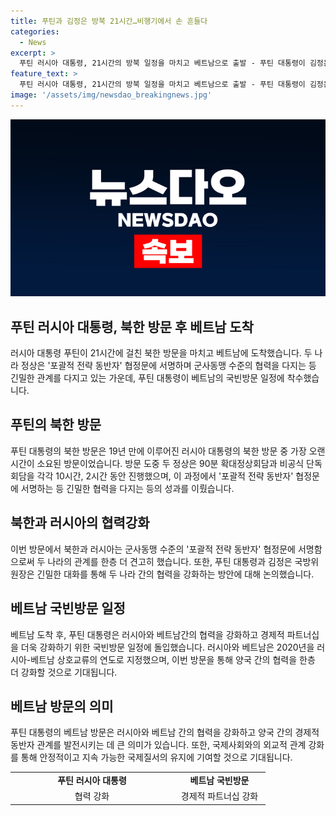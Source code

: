 ```yaml
---
title: 푸틴과 김정은 방북 21시간…비행기에서 손 흔들다
categories:
  - News
excerpt: >
  푸틴 러시아 대통령, 21시간의 방북 일정을 마치고 베트남으로 출발 - 푸틴 대통령이 김정은 국방위원장과의 방북 일정을 마치고 베트남에 도착했다. 두 정상은 90분 확대정상회담과 2시간의 비공식 단독회담을 진행하며 포괄적 전략 동반자 협정문에 서명했다. 이에 대한 반응과 다음 순방지인 베트남에서의 국빈방문 일정에 대한 관심이 뜨겁다.
feature_text: >
  푸틴 러시아 대통령, 21시간의 방북 일정을 마치고 베트남으로 출발 - 푸틴 대통령이 김정은 국방위원장과의 방북 일정을 마치고 베트남에 도착했다. 두 정상은 90분 확대정상회담과 2시간의 비공식 단독회담을 진행하며 포괄적 전략 동반자 협정문에 서명했다. 이에 대한 반응과 다음 순방지인 베트남에서의 국빈방문 일정에 대한 관심이 뜨겁다.
image: '/assets/img/newsdao_breakingnews.jpg'
---
```


<p><img src="/assets/img/newsdao_breakingnews.jpg" alt="pcversion 속보" /></p>

<h2 data-ke-size="size26">푸틴 러시아 대통령, 북한 방문 후 베트남 도착</h2>

<p data-ke-size="size16">러시아 대통령 푸틴이 21시간에 걸친 북한 방문을 마치고 베트남에 도착했습니다. 두 나라 정상은 '포괄적 전략 동반자' 협정문에 서명하며 군사동맹 수준의 협력을 다지는 등 긴밀한 관계를 다지고 있는 가운데, 푸틴 대통령이 베트남의 국빈방문 일정에 착수했습니다.</p>

<h2 data-ke-size="size24">푸틴의 북한 방문</h2>

<p data-ke-size="size16">푸틴 대통령의 북한 방문은 19년 만에 이루어진 러시아 대통령의 북한 방문 중 가장 오랜 시간이 소요된 방문이었습니다. 방문 도중 두 정상은 90분 확대정상회담과 비공식 단독회담을 각각 10시간, 2시간 동안 진행했으며, 이 과정에서 '포괄적 전략 동반자' 협정문에 서명하는 등 긴밀한 협력을 다지는 등의 성과를 이뤘습니다. </p>

<h2 data-ke-size="size24">북한과 러시아의 협력강화</h2>

<p data-ke-size="size16">이번 방문에서 북한과 러시아는 군사동맹 수준의 '포괄적 전략 동반자' 협정문에 서명함으로써 두 나라의 관계를 한층 더 견고히 했습니다. 또한, 푸틴 대통령과 김정은 국방위원장은 긴밀한 대화를 통해 두 나라 간의 협력을 강화하는 방안에 대해 논의했습니다.</p>

<h2 data-ke-size="size24">베트남 국빈방문 일정</h2>

<p data-ke-size="size16">베트남 도착 후, 푸틴 대통령은 러시아와 베트남간의 협력을 강화하고 경제적 파트너십을 더욱 강화하기 위한 국빈방문 일정에 돌입했습니다. 러시아와 베트남은 2020년을 러시아-베트남 상호교류의 연도로 지정했으며, 이번 방문을 통해 양국 간의 협력을 한층 더 강화할 것으로 기대됩니다.</p>

<h2 data-ke-size="size24">베트남 방문의 의미</h2>

<p data-ke-size="size16">푸틴 대통령의 베트남 방문은 러시아와 베트남 간의 협력을 강화하고 양국 간의 경제적 동반자 관계를 발전시키는 데 큰 의미가 있습니다. 또한, 국제사회와의 외교적 관계 강화를 통해 안정적이고 지속 가능한 국제질서의 유지에 기여할 것으로 기대됩니다.</p>

<table>
  <colgroup>
  <col width="261" />
  <col width="147" />
  </colgroup>
  <tbody>
    <tr>
      <td style="text-align: center; height: 17px;"><b>푸틴 러시아 대통령</b></td>
      <td style="text-align: center; height: 17px;"><b>베트남 국빈방문</b></td>
    </tr>
    <tr>
      <td style="text-align: center; height: 17px;">협력 강화</td>
      <td style="text-align: center; height: 17px;">경제적 파트너십 강화</td>
    </tr>
  </tbody>
</table>

<p data-ke-size="size16">&nbsp;</p>

